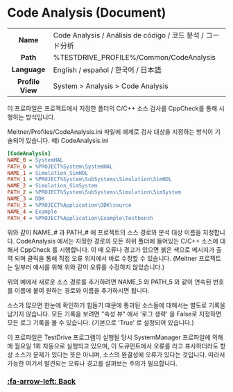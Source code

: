 # Code Analysis (Document)

| | |
| :------------: | ------------ |
| **Name**  | Code Analysis / Análisis de código / 코드 분석 / コード分析 |
| **Path**  | %TESTDRIVE_PROFILE%/Common/CodeAnalysis  |
| **Language**  | English / español / 한국어 / 日本語  |
| **Profile View** | System > Analysis > Code Analysis  |



이 프로파일은 프로젝트에서 지정한 폴더의 C/C++ 소스 검사를 CppCheck를 통해 시행하는 방식입니다.
 
Meitner/Profiles/CodeAnalysis.ini 파일에 예제로 검사 대상을 지정하는 방식이 기술되어 있습니다.
 예) CodeAnalysis.ini
```ini
[CodeAnalysis]
NAME_0 = SystemHAL
PATH_0 = %PROJECT%System\SystemHAL
NAME_1 = Simulation_SimHDL
PATH_1 = %PROJECT%System\SubSystems\Simulation\SimHDL
NAME_2 = Simulation_SimSystem
PATH_2 = %PROJECT%System\SubSystems\Simulation\SimSystem
NAME_3 = DDK
PATH_3 = %PROJECT%Application\DDK\source
NAME_4 = Example
PATH_4 = %PROJECT%Application\Example\Testbench
```
위와 같이 NAME_# 과 PATH_# 에 프로젝트의 소스 경로와 분석 대상 이름을 지정합니다.
CodeAnalysis 에서는 지정한 경로의 모든 하위 폴더에 들어있는 C/C++ 소스에 대해서 CppCheck 를 시행합니다.
이 때 오류나 경고가 있으면 붉은 색으로 메시지가 출력 되며 클릭을 통해 직접 오류 위치에서 바로 수정할 수 있습니다.
(Meitner 프로젝트는 일부러 예시를 위해 위와 같이 오류를 수정하지 않았습니다.)
 
위의 예에서 새로운 소스 경로를 추가하려면 NAME_5 와 PATH_5 와 같이 연속된 번호를 이름에 붙여 원하는 경로와 이름을 추가하시면 됩니다.
 
소스가 많으면 한눈에 확인하기 힘들기 때문에 통과된 소스들에 대해서는 별도로 기록을 남기지 않습니다.
모든 기록을 보려면 "속성 뷰" 에서 '로그 생략' 을 False로 지정하면 모든 로그 기록을 볼 수 있습니다.
(기본으로 'True' 로 설정되어 있습니다.)

이 프로파일은 TestDrive 프로그램이 실행될 당시 SystemManager 프로파일에 의해 매 월요일 1회 자동으로 실행되고 있으며,
이 도큐먼트에서 오류를 라고 표사하더라도 항상 소스가 문제가 있다는 뜻은 아니며, 소스의 완결성에 오류가 있다는 것입니다.
따라서 가능한 여기서 발견되는 오류나 경고를 살펴보는 주의가 필요합니다.

### [:fa-arrow-left: Back](?top.md)
